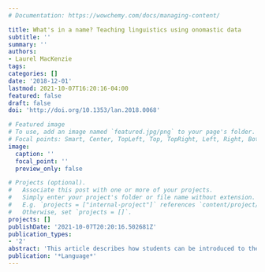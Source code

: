 ```yaml
---
# Documentation: https://wowchemy.com/docs/managing-content/

title: What's in a name? Teaching linguistics using onomastic data
subtitle: ''
summary: ''
authors:
- Laurel MacKenzie
tags:
categories: []
date: '2018-12-01'
lastmod: 2021-10-07T16:20:16-04:00
featured: false
draft: false
doi: 'http://doi.org/10.1353/lan.2018.0068'

# Featured image
# To use, add an image named `featured.jpg/png` to your page's folder.
# Focal points: Smart, Center, TopLeft, Top, TopRight, Left, Right, BottomLeft, Bottom, BottomRight.
image:
  caption: ''
  focal_point: ''
  preview_only: false

# Projects (optional).
#   Associate this post with one or more of your projects.
#   Simply enter your project's folder or file name without extension.
#   E.g. `projects = ["internal-project"]` references `content/project/deep-learning/index.md`.
#   Otherwise, set `projects = []`.
projects: []
publishDate: '2021-10-07T20:20:16.502681Z'
publication_types:
- '2'
abstract: 'This article describes how students can be introduced to the basics of linguistic analysis using personal, product, and place names as data. I outline several areas of linguistics that can be effectively taught at an introductory level through name data and provide examples of accompanying in-class and take-home exercises. Throughout the article, I demonstrate that the everyday familiarity of names and the ready availability of name data combine to create a class that not only engages students but also teaches them practical data-analysis skills.'
publication: '*Language*'
---
```


